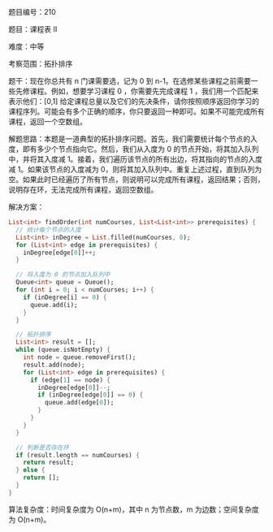 题目编号：210

题目：课程表 II

难度：中等

考察范围：拓扑排序

题干：现在你总共有 n 门课需要选，记为 0 到 n-1。在选修某些课程之前需要一些先修课程。例如，想要学习课程 0 ，你需要先完成课程 1 ，我们用一个匹配来表示他们：[0,1] 给定课程总量以及它们的先决条件，请你按照顺序返回你学习的课程序列。可能会有多个正确的顺序，你只要返回一种即可。如果不可能完成所有课程，返回一个空数组。

解题思路：本题是一道典型的拓扑排序问题。首先，我们需要统计每个节点的入度，即有多少个节点指向它。然后，我们从入度为 0 的节点开始，将其加入队列中，并将其入度减 1。接着，我们遍历该节点的所有出边，将其指向的节点的入度减 1。如果该节点的入度减为 0，则将其加入队列中。重复上述过程，直到队列为空。如果此时已经遍历了所有节点，则说明可以完成所有课程，返回结果；否则，说明存在环，无法完成所有课程，返回空数组。

解决方案：

```dart
List<int> findOrder(int numCourses, List<List<int>> prerequisites) {
  // 统计每个节点的入度
  List<int> inDegree = List.filled(numCourses, 0);
  for (List<int> edge in prerequisites) {
    inDegree[edge[0]]++;
  }

  // 将入度为 0 的节点加入队列中
  Queue<int> queue = Queue();
  for (int i = 0; i < numCourses; i++) {
    if (inDegree[i] == 0) {
      queue.add(i);
    }
  }

  // 拓扑排序
  List<int> result = [];
  while (queue.isNotEmpty) {
    int node = queue.removeFirst();
    result.add(node);
    for (List<int> edge in prerequisites) {
      if (edge[1] == node) {
        inDegree[edge[0]]--;
        if (inDegree[edge[0]] == 0) {
          queue.add(edge[0]);
        }
      }
    }
  }

  // 判断是否存在环
  if (result.length == numCourses) {
    return result;
  } else {
    return [];
  }
}
```

算法复杂度：时间复杂度为 O(n+m)，其中 n 为节点数，m 为边数；空间复杂度为 O(n+m)。